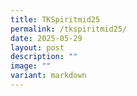 ```yaml
---
title: TKSpiritmid25
permalink: /tkspiritmid25/
date: 2025-05-29
layout: post
description: ""
image: ""
variant: markdown
---
```

